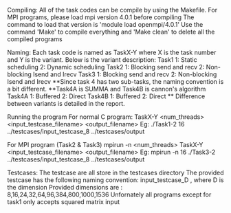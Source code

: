 Compiling:
All of the task codes can be compile by using the Makefile.
For MPI programs, please load mpi version 4.0.1 before compiling
The command to load that version is 'module load openmpi/4.0.1'
Use the command 'Make' to compile everything and 'Make clean' to delete all the compiled programs

Naming:
Each task code is named as TaskX-Y where X is the task number and Y is the variant.
Below is the variant description:
Task1
1: Static scheduling
2: Dynamic scheduling
Task2
1: Blocking send and recv
2: Non-blocking Isend and Irecv
Task3
1: Blocking send and recv
2: Non-blocking Isend and Irecv
**Since task 4 has two sub-tasks, the naming convention is a bit different.
**Task4A is SUMMA and Task4B is cannon's algorithm
Task4A
1: Buffered
2: Direct
Task4B
1: Buffered
2: Direct
** Difference between variants is detailed in the report.

Running the program
For normal C program:
TaskX-Y <num_threads> <input_testcase_filename> <output_filename>
Eg: ./Task1-2 16 ../testcases/input_testcase_8 ../testcases/output

For MPI program (Task2 & Task3)
mpirun -n <num_threads> TaskX-Y <input_testcase_filename> <output_filename>
Eg: mpirun -n 16 ./Task3-2 ../testcases/input_testcase_8 ../testcases/output

Testcases:
The testcase are all store in the testcases directory
The provided testcase has the following naming convention:
input_testcase_D , where D is the dimension
Provided dimensions are : 8,16,24,32,64,96,384,800,1000,1536
Unfornately all programs except for task1 only accepts squared matrix input
